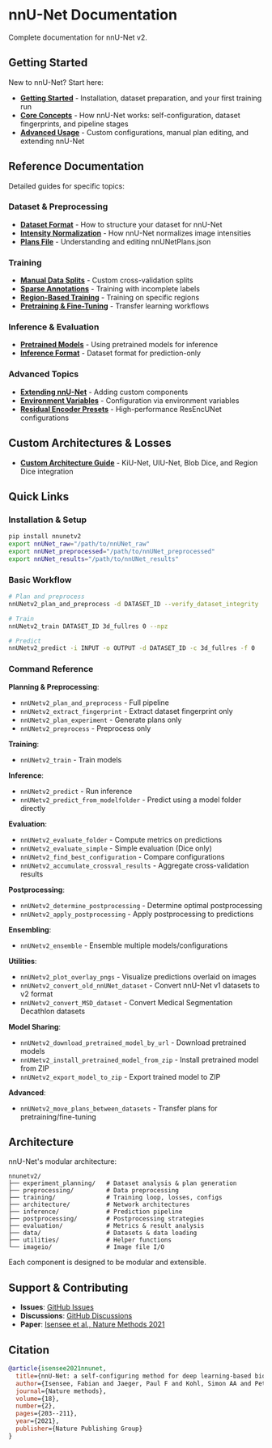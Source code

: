 # nnU-Net Documentation

Complete documentation for nnU-Net v2.

## Getting Started

New to nnU-Net? Start here:

- **[Getting Started](getting_started.md)** - Installation, dataset preparation, and your first training run
- **[Core Concepts](core_concepts.md)** - How nnU-Net works: self-configuration, dataset fingerprints, and pipeline stages
- **[Advanced Usage](advanced_usage.md)** - Custom configurations, manual plan editing, and extending nnU-Net

## Reference Documentation

Detailed guides for specific topics:

### Dataset & Preprocessing
- **[Dataset Format](reference/dataset_format.md)** - How to structure your dataset for nnU-Net
- **[Intensity Normalization](reference/normalization.md)** - How nnU-Net normalizes image intensities
- **[Plans File](reference/plans_file.md)** - Understanding and editing nnUNetPlans.json

### Training
- **[Manual Data Splits](reference/manual_data_splits.md)** - Custom cross-validation splits
- **[Sparse Annotations](reference/ignore_label.md)** - Training with incomplete labels
- **[Region-Based Training](reference/region_based_training.md)** - Training on specific regions
- **[Pretraining & Fine-Tuning](reference/pretraining_and_finetuning.md)** - Transfer learning workflows

### Inference & Evaluation
- **[Pretrained Models](reference/pretrained_models.md)** - Using pretrained models for inference
- **[Inference Format](reference/inference_format.md)** - Dataset format for prediction-only

### Advanced Topics
- **[Extending nnU-Net](reference/extending_nnunet.md)** - Adding custom components
- **[Environment Variables](reference/environment_variables.md)** - Configuration via environment variables
- **[Residual Encoder Presets](reference/resenc_presets.md)** - High-performance ResEncUNet configurations

## Custom Architectures & Losses

- **[Custom Architecture Guide](../CUSTOM_ARCH_INFO.md)** - KiU-Net, UIU-Net, Blob Dice, and Region Dice integration

## Quick Links

### Installation & Setup
```bash
pip install nnunetv2
export nnUNet_raw="/path/to/nnUNet_raw"
export nnUNet_preprocessed="/path/to/nnUNet_preprocessed"
export nnUNet_results="/path/to/nnUNet_results"
```

### Basic Workflow
```bash
# Plan and preprocess
nnUNetv2_plan_and_preprocess -d DATASET_ID --verify_dataset_integrity

# Train
nnUNetv2_train DATASET_ID 3d_fullres 0 --npz

# Predict
nnUNetv2_predict -i INPUT -o OUTPUT -d DATASET_ID -c 3d_fullres -f 0
```

### Command Reference

**Planning & Preprocessing**:
- `nnUNetv2_plan_and_preprocess` - Full pipeline
- `nnUNetv2_extract_fingerprint` - Extract dataset fingerprint only
- `nnUNetv2_plan_experiment` - Generate plans only
- `nnUNetv2_preprocess` - Preprocess only

**Training**:
- `nnUNetv2_train` - Train models

**Inference**:
- `nnUNetv2_predict` - Run inference
- `nnUNetv2_predict_from_modelfolder` - Predict using a model folder directly

**Evaluation**:
- `nnUNetv2_evaluate_folder` - Compute metrics on predictions
- `nnUNetv2_evaluate_simple` - Simple evaluation (Dice only)
- `nnUNetv2_find_best_configuration` - Compare configurations
- `nnUNetv2_accumulate_crossval_results` - Aggregate cross-validation results

**Postprocessing**:
- `nnUNetv2_determine_postprocessing` - Determine optimal postprocessing
- `nnUNetv2_apply_postprocessing` - Apply postprocessing to predictions

**Ensembling**:
- `nnUNetv2_ensemble` - Ensemble multiple models/configurations

**Utilities**:
- `nnUNetv2_plot_overlay_pngs` - Visualize predictions overlaid on images
- `nnUNetv2_convert_old_nnUNet_dataset` - Convert nnU-Net v1 datasets to v2 format
- `nnUNetv2_convert_MSD_dataset` - Convert Medical Segmentation Decathlon datasets

**Model Sharing**:
- `nnUNetv2_download_pretrained_model_by_url` - Download pretrained models
- `nnUNetv2_install_pretrained_model_from_zip` - Install pretrained model from ZIP
- `nnUNetv2_export_model_to_zip` - Export trained model to ZIP

**Advanced**:
- `nnUNetv2_move_plans_between_datasets` - Transfer plans for pretraining/fine-tuning

## Architecture

nnU-Net's modular architecture:

```
nnunetv2/
├── experiment_planning/   # Dataset analysis & plan generation
├── preprocessing/         # Data preprocessing
├── training/              # Training loop, losses, configs
├── architecture/          # Network architectures
├── inference/             # Prediction pipeline
├── postprocessing/        # Postprocessing strategies
├── evaluation/            # Metrics & result analysis
├── data/                  # Datasets & data loading
├── utilities/             # Helper functions
└── imageio/               # Image file I/O
```

Each component is designed to be modular and extensible.

## Support & Contributing

- **Issues**: [GitHub Issues](https://github.com/MIC-DKFZ/nnUNet/issues)
- **Discussions**: [GitHub Discussions](https://github.com/MIC-DKFZ/nnUNet/discussions)
- **Paper**: [Isensee et al., Nature Methods 2021](https://www.nature.com/articles/s41592-020-01008-z)

## Citation

```bibtex
@article{isensee2021nnunet,
  title={nnU-Net: a self-configuring method for deep learning-based biomedical image segmentation},
  author={Isensee, Fabian and Jaeger, Paul F and Kohl, Simon AA and Petersen, Jens and Maier-Hein, Klaus H},
  journal={Nature methods},
  volume={18},
  number={2},
  pages={203--211},
  year={2021},
  publisher={Nature Publishing Group}
}
```
